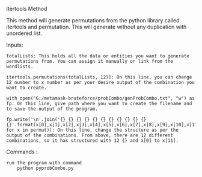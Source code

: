 Itertools Method

This method will generate permutations from the python library called itertools and permutation. This will generate without any duplication with unordered list.

Inputs:

    totalLists: This holds all the data or entities you want to generate permutations from. You can assign it manually or link from the wordlists.

    itertools.permutations(totalLists, 12)]: On this line, you can change 12 number to x number as per your desire output of the combination you want to create. 

    with open("G:/metamask-bruteforce/probCombo/genProbCombo.txt", "w") as fp: On this line, give path where you want to create the filename and to save the output of the program.

    fp.write('\n'.join('{} {} {} {} {} {} {} {} {} {} {} {}'.format(x[0],x[1],x[2],x[3],x[4],x[5],x[6],x[7],x[8],x[9],x[10],x[11]) for x in permut)): On this line, change the structure as per the output of the combinations. From above, there are 12 different combinations, so it has structured with 12 {} and x[0] to x[11].

Commands :

    run the program with command 
        python pyprobCombo.py

    